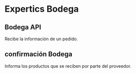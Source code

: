 # Expertics Bodega

## Bodega API 
Recibe la información de un pedido.

## confirmación Bodega 
Informa los productos que se reciben por parte del proveedor.